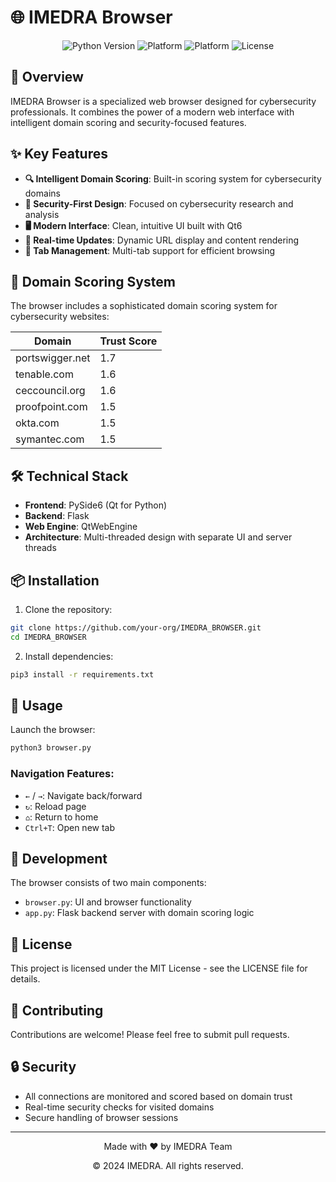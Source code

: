 # 🌐 IMEDRA Browser

<div align="center">
  <img src="https://img.shields.io/badge/Python-3.8+-blue.svg" alt="Python Version">
  <img src="https://img.shields.io/badge/Platform-Windows-brightgreen.svg" alt="Platform">
  <img src="https://img.shields.io/badge/Platform-Linux-brightgreen.svg" alt="Platform">
  <img src="https://img.shields.io/badge/License-MIT-yellow.svg" alt="License">
</div>

## 🚀 Overview

IMEDRA Browser is a specialized web browser designed for cybersecurity professionals. It combines the power of a modern web interface with intelligent domain scoring and security-focused features.

## ✨ Key Features

- **🔍 Intelligent Domain Scoring**: Built-in scoring system for cybersecurity domains
- **🎯 Security-First Design**: Focused on cybersecurity research and analysis
- **🖥️ Modern Interface**: Clean, intuitive UI built with Qt6
- **🔄 Real-time Updates**: Dynamic URL display and content rendering
- **📑 Tab Management**: Multi-tab support for efficient browsing

## 🎯 Domain Scoring System

The browser includes a sophisticated domain scoring system for cybersecurity websites:

| Domain | Trust Score |
|--------|-------------|
| portswigger.net | 1.7 |
| tenable.com | 1.6 |
| ceccouncil.org | 1.6 |
| proofpoint.com | 1.5 |
| okta.com | 1.5 |
| symantec.com | 1.5 |

## 🛠️ Technical Stack

- **Frontend**: PySide6 (Qt for Python)
- **Backend**: Flask
- **Web Engine**: QtWebEngine
- **Architecture**: Multi-threaded design with separate UI and server threads

## 📦 Installation

1. Clone the repository:
```bash
git clone https://github.com/your-org/IMEDRA_BROWSER.git
cd IMEDRA_BROWSER
```

2. Install dependencies:
```bash
pip3 install -r requirements.txt
```

## 🚀 Usage

Launch the browser:
```bash
python3 browser.py
```

### Navigation Features:
- `←` / `→`: Navigate back/forward
- `↻`: Reload page
- `⌂`: Return to home
- `Ctrl+T`: Open new tab

## 🔧 Development

The browser consists of two main components:
- `browser.py`: UI and browser functionality
- `app.py`: Flask backend server with domain scoring logic

## 📜 License

This project is licensed under the MIT License - see the LICENSE file for details.

## 🤝 Contributing

Contributions are welcome! Please feel free to submit pull requests.

## 🔒 Security

- All connections are monitored and scored based on domain trust
- Real-time security checks for visited domains
- Secure handling of browser sessions

---

<div align="center">
  <p>Made with ❤️ by IMEDRA Team</p>
  <p>© 2024 IMEDRA. All rights reserved.</p>
</div>
